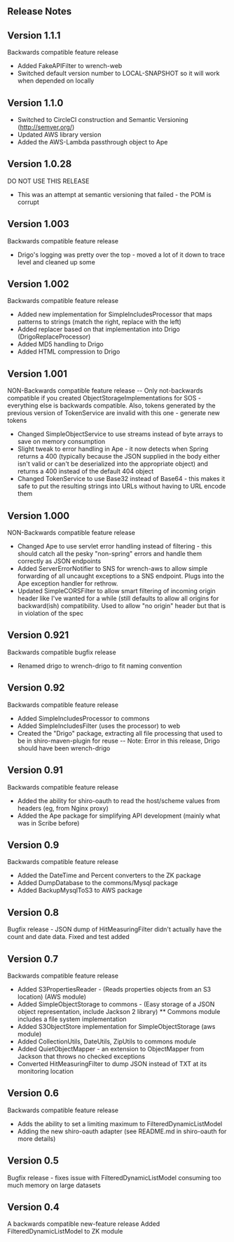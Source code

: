 ## Release Notes

## Version 1.1.1
Backwards compatible feature release
* Added FakeAPIFilter to wrench-web
* Switched default version number to LOCAL-SNAPSHOT so it will work when depended on locally 

## Version 1.1.0
* Switched to CircleCI construction and Semantic Versioning (http://semver.org/)
* Updated AWS library version
* Added the AWS-Lambda passthrough object to Ape

## Version 1.0.28
DO NOT USE THIS RELEASE
* This was an attempt at semantic versioning that failed - the POM is corrupt

## Version 1.003
Backwards compatible feature release
* Drigo's logging was pretty over the top - moved a lot of it down to trace level and cleaned up some

## Version 1.002
Backwards compatible feature release
* Added new implementation for SimpleIncludesProcessor that maps patterns to strings (match the right, replace with the
left)
* Added replacer based on that implementation into Drigo (DrigoReplaceProcessor)
* Added MD5 handling to Drigo
* Added HTML compression to Drigo


## Version 1.001
NON-Backwards compatible feature release
-- Only not-backwards compatible if you created ObjectStorageImplementations for SOS - everything else is backwards 
compatible.  Also, tokens generated by the previous version of TokenService are invalid with this one - generate new
tokens
* Changed SimpleObjectService to use streams instead of byte arrays to save on memory consumption
* Slight tweak to error handling in Ape - it now detects when Spring returns a 400 (typically because the JSON supplied
in the body either isn't valid or can't be deserialized into the appropriate object) and returns a 400 instead of the
default 404 object
* Changed TokenService to use Base32 instead of Base64 - this makes it safe to put the resulting strings into URLs
without having to URL encode them

## Version 1.000
NON-Backwards compatible feature release
* Changed Ape to use servlet error handling instead of filtering - this should catch all the pesky "non-spring" errors
and handle them correctly as JSON endpoints
* Added ServerErrorNotifier to SNS for wrench-aws to allow simple forwarding of all uncaught exceptions to a SNS
endpoint.  Plugs into the Ape exception handler for rethrow.
* Updated SimpleCORSFilter to allow smart filtering of incoming origin header like I've wanted for a while (still
defaults to allow all origins for backward(ish) compatibility.  Used to allow "no origin" header but that is in 
violation of the spec

## Version 0.921
Backwards compatible bugfix release
* Renamed drigo to wrench-drigo to fit naming convention

## Version 0.92
Backwards compatible feature release
* Added SimpleIncludesProcessor to commons
* Added SimpleIncludesFilter (uses the processor) to web
* Created the "Drigo" package, extracting all file processing that used to be in shiro-maven-plugin for reuse
-- Note: Error in this release, Drigo should have been wrench-drigo

## Version 0.91
Backwards compatible feature release
* Added the ability for shiro-oauth to read the host/scheme values from headers (eg, from Nginx proxy)
* Added the Ape package for simplifying API development (mainly what was in Scribe before)

## Version 0.9
Backwards compatible feature release
* Added the DateTime and Percent converters to the ZK package
* Added DumpDatabase to the commons/Mysql package
* Added BackupMysqlToS3 to AWS package

## Version 0.8
Bugfix release - JSON dump of HitMeasuringFilter didn't actually have the count and date data.  Fixed and test added

## Version 0.7
Backwards compatible feature release
* Added S3PropertiesReader - (Reads properties objects from an S3 location) (AWS module)
* Added SimpleObjectStorage to commons - (Easy storage of a JSON object representation, include Jackson 2 library)
** Commons module includes a file system implementation
* Added S3ObjectStore implementation for SimpleObjectStorage (aws module)
* Added CollectionUtils, DateUtils, ZipUtils to commons module
* Added QuietObjectMapper - an extension to ObjectMapper from Jackson that throws no checked exceptions
* Converted HitMeasuringFilter to dump JSON instead of TXT at its monitoring location
 

## Version 0.6
Backwards compatible feature release
* Adds the ability to set a limiting maximum to FilteredDynamicListModel
* Adding the new shiro-oauth adapter (see README.md in shiro-oauth for more details)

## Version 0.5
Bugfix release - fixes issue with FilteredDynamicListModel consuming too much memory on large datasets

## Version 0.4
A backwards compatible new-feature release
Added FilteredDynamicListModel to ZK module

